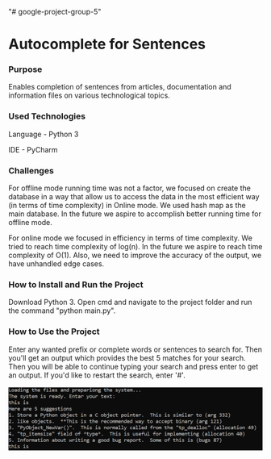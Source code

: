 "# google-project-group-5" 

<h1>Autocomplete for Sentences</h1>


<h3>Purpose</h3> 

Enables completion
of sentences from articles, documentation and information files on various technological topics.

<h3>Used Technologies</h3>

Language - Python 3

IDE - PyCharm

<h3>Challenges</h3>

For offline mode running time was not a factor,
we focused on create the database in a way that allow us to access the data in the most efficient way (in terms of time complexity) in Online mode. 
We used hash map as the main database.
In the future we aspire to accomplish better running time for offline mode.

For online mode we focused in efficiency in terms of time complexity.
We tried to reach time complexity of log(n).
In the future we aspire to reach time complexity of O(1).
Also, we need to improve the accuracy of the output, we have unhandled edge cases.


<h3>How to Install and Run the Project</h3>

Download Python 3. 
Open cmd and navigate to the project folder and run the command "python main.py".

<h3>How to Use the Project</h3>
Enter any wanted prefix or complete words or sentences to search for.
Then you'll get an output which provides the best 5 matches for your search.
Then you will be able to continue typing your search and press enter to get an output.
If you'd like to restart the search, enter '#'.

![alt text](img.png)
